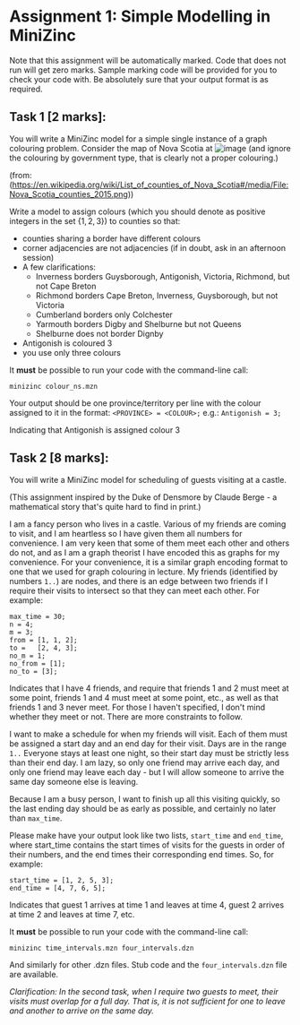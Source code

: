 # Assignment 1:  Simple Modelling in MiniZinc

Note that this assignment will be automatically marked. Code that does not run will get zero marks. Sample marking code will be provided for you to check your code with. Be absolutely sure that your output format is as required.  

## Task 1 **[2 marks]**:
You will write a MiniZinc model for a simple single instance of a graph colouring problem.  Consider the map of Nova Scotia at ![image](https://github.com/user-attachments/assets/af2035de-2fa6-4240-bca9-e7bdb532d8c4) (and ignore the colouring by government type, that is clearly not a proper colouring.)

(from: (https://en.wikipedia.org/wiki/List_of_counties_of_Nova_Scotia#/media/File:Nova_Scotia_counties_2015.png))

Write a model to assign colours (which you should denote as positive integers in the set $\{1, 2, 3\}$) to counties so that:
- counties sharing a border have different colours
- corner adjacencies are not adjacencies (if in doubt, ask in an afternoon session)
- A few clarifications:
  - Inverness borders Guysborough, Antigonish, Victoria, Richmond, but not Cape Breton
  - Richmond borders Cape Breton, Inverness, Guysborough, but not Victoria
  - Cumberland borders only Colchester
  - Yarmouth borders Digby and Shelburne but not Queens
  - Shelburne does not border Dignby
- Antigonish is coloured 3
- you use only three colours

It **must** be possible to run your code with the command-line call:

`minizinc colour_ns.mzn`

Your output should be one province/territory per line with the colour assigned to it in the format:
`<PROVINCE> = <COLOUR>;`
e.g.: 
`Antigonish = 3;`

Indicating that Antigonish is assigned colour 3


## Task 2 **[8 marks]**: 
You will write a MiniZinc model for scheduling of guests visiting at a castle.  

(This assignment inspired by the Duke of Densmore by Claude Berge - a mathematical story that's quite hard to find in print.)

I am a fancy person who lives in a castle. Various of my friends are coming to visit, and I am heartless so I have given them all numbers for convenience.  I am very keen that some of them meet each other and others do not, and as I am a graph theorist I have encoded this as graphs for my convenience.  For your convenience, it is a similar graph encoding format to one that we used for graph colouring in lecture.  My friends (identified by numbers `1..`) are nodes, and there is an edge between two friends if I require their visits to intersect so that they can meet each other.  For example:

```
max_time = 30;
n = 4;
m = 3;
from = [1, 1, 2];
to =   [2, 4, 3];
no_m = 1;
no_from = [1];
no_to = [3];
```
Indicates that I have 4 friends, and require that friends 1 and 2 must meet at some point, friends 1 and 4 must meet at some point, etc., as well as that friends 1 and 3 never meet.  For those I haven't specified, I don't mind whether they meet or not.  There are more constraints to follow.

I want to make a schedule for when my friends will visit.  Each of them must be assigned a start day and an end day for their visit.   Days are in the range` 1..` Everyone stays at least one night, so their start day must be strictly less than their end day.  I am lazy, so only one friend may arrive each day, and only one friend may leave each day - but I will allow someone to arrive the same day someone else is leaving.  

Because I am a busy person, I want to finish up all this visiting quickly, so the last ending day should be as early as possible, and certainly no later than `max_time`.  

Please make have your output look like two lists, `start_time` and `end_time`, where start_time contains the start times of visits for the guests in order of their numbers, and the end times their corresponding end times.  So, for example:

```
start_time = [1, 2, 5, 3];
end_time = [4, 7, 6, 5];
```
Indicates that guest 1 arrives at time 1 and leaves at time 4, guest 2 arrives at time 2 and leaves at time 7, etc.  

It **must** be possible to run your code with the command-line call:

`minizinc time_intervals.mzn four_intervals.dzn`

And similarly for other .dzn files.
Stub code and the `four_intervals.dzn` file are available.

*Clarification: In the second task, when I require two guests to meet, their visits must overlap for a full day.  That is, it is not sufficient for one to leave and another to arrive on the same day.* 
